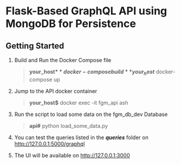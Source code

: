 # Flask-Based GraphQL API using MongoDB for Persistence

## Getting Started

1. Build and Run the Docker Compose file

    > **your_host$** docker-compose build
    > **your_host$** docker-compose up

2. Jump to the API docker container
    > **your_host$** docker exec -it fgm_api ash

3. Run the script to load some data on the fgm_db_dev Database
    > **api#** python load_some_data.py

4. You can test the queries listed in the ***queries*** folder on http://127.0.0.1:5000/graphql

5. The UI will be available on http://127.0.0.1:3000